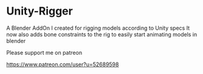 # Unity-Rigger
A Blender AddOn I created for rigging models according to Unity specs
It now also adds bone constraints to the rig to easily start animating models in blender


Please support me on patreon 

https://www.patreon.com/user?u=52689598
